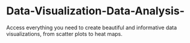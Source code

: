 # Data-Visualization-Data-Analysis-
Access everything you need to create beautiful and informative data visualizations, from scatter plots to heat maps.
